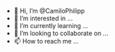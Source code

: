 - 👋 Hi, I’m @CamiloPhilipp
- 👀 I’m interested in ...
- 🌱 I’m currently learning ...
- 💞️ I’m looking to collaborate on ...
- 📫 How to reach me ...

<!---
CamiloPhilipp/CamiloPhilipp is a ✨ special ✨ repository because its `README.md` (this file) appears on your GitHub profile.
You can click the Preview link to take a look at your changes.
--->
